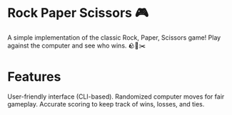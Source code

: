 # Rock Paper Scissors 🎮
A simple implementation of the classic Rock, Paper, Scissors game! Play against the computer and see who wins. 🪨📄✂️

# Features
User-friendly interface (CLI-based).
Randomized computer moves for fair gameplay.
Accurate scoring to keep track of wins, losses, and ties.
